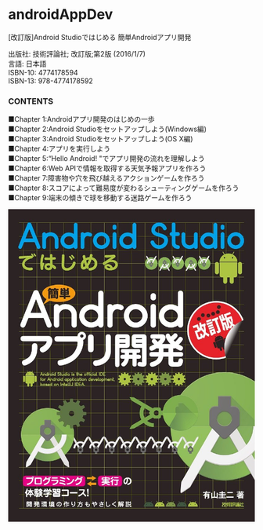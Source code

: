 # androidAppDev

[改訂版]Android Studioではじめる 簡単Androidアプリ開発  

出版社: 技術評論社; 改訂版;第2版 (2016/1/7)  
言語: 日本語  
ISBN-10: 4774178594  
ISBN-13: 978-4774178592  


### CONTENTS  
■Chapter 1:Androidアプリ開発のはじめの一歩  
■Chapter 2:Android Studioをセットアップしよう(Windows編)  
■Chapter 3:Android Studioをセットアップしよう(OS X編)  
■Chapter 4:アプリを実行しよう  
■Chapter 5:“Hello Android! "でアプリ開発の流れを理解しよう  
■Chapter 6:Web APIで情報を取得する天気予報アプリを作ろう  
■Chapter 7:障害物や穴を飛び越えるアクションゲームを作ろう  
■Chapter 8:スコアによって難易度が変わるシューティングゲームを作ろう  
■Chapter 9:端末の傾きで球を移動する迷路ゲームを作ろう  

![androidAppDev](https://github.com/chc1129/image/blob/master/androidAppDev/71Ym-Fn%2BuAL.jpg)
